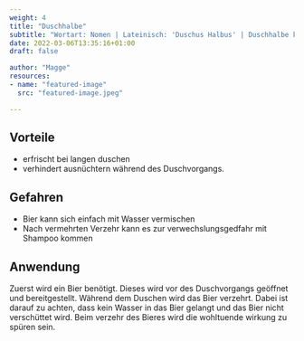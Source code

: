 ```yaml
---
weight: 4
title: "Duschhalbe"
subtitle: "Wortart: Nomen | Lateinisch: 'Duschus Halbus' | Duschhalbe kann leben retten"
date: 2022-03-06T13:35:16+01:00
draft: false

author: "Magge"
resources:
- name: "featured-image"
  src: "featured-image.jpeg"

---
```



## Vorteile
- erfrischt bei langen duschen
- verhindert ausnüchtern während des Duschvorgangs.

## Gefahren
- Bier kann sich einfach mit Wasser vermischen
- Nach vermehrten Verzehr kann es zur verwechslungsgedfahr mit Shampoo kommen

## Anwendung
Zuerst wird ein Bier benötigt. Dieses wird vor des Duschvorgangs geöffnet und bereitgestellt. Während dem Duschen wird das Bier verzehrt. Dabei ist darauf zu achten, dass kein Wasser in das Bier gelangt und das Bier nicht verschüttet wird. Beim verzehr des Bieres wird die wohltuende wirkung zu spüren sein. 